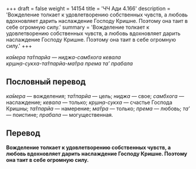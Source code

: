 +++
draft = false
weight = 14154
title = 'ЧЧ Ади 4.166'
description = 'Вожделение толкает к удовлетворению собственных чувств, а любовь вдохновляет дарить наслаждение Господу Кришне. Поэтому она таит в себе огромную силу.'
summary = 'Вожделение толкает к удовлетворению собственных чувств, а любовь вдохновляет дарить наслаждение Господу Кришне. Поэтому она таит в себе огромную силу.'
+++

_ка̄мера та̄тпарйа — ниджа-самбхога кевала  
кр̣шн̣а-сукха-та̄тпарйа-ма̄тра према та’ прабала_

## Пословный перевод

_ка̄мера_ — вожделения; _та̄тпарйа_ — цель; _ниджа_ — свое; _самбхога_ — наслаждение; _кевала_ — только; _кр̣шн̣а_\-_сукха_ — счастье Господа Кришны; _та̄тпарйа_ — намерение; _ма̄тра_ — только; _према_ — любовь; _та’_ — поистине; _прабала_ — могущественная.

## Перевод

**Вожделение толкает к удовлетворению собственных чувств, а любовь вдохновляет дарить наслаждение Господу Кришне. Поэтому она таит в себе огромную силу.**

